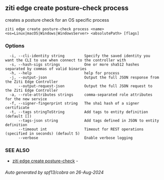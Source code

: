 ## ziti edge create posture-check process

creates a posture check for an OS specific process

```
ziti edge create posture-check process <name> <os=Linux|macOS|Windows|WindowsServer> <absolutePath> [flags]
```

### Options

```
  -i, --cli-identity string         Specify the saved identity you want the CLI to use when connect to the controller with
  -s, --hash-sigs strings           One or more sha512 hashes separated by commas of valid binaries
  -h, --help                        help for process
  -j, --output-json                 Output the full JSON response from the Ziti Edge Controller
      --output-request-json         Output the full JSON request to the Ziti Edge Controller
  -a, --role-attributes strings     comma-separated role attributes for the new service
  -f, --signer-fingerprint string   The sha1 hash of a signer certificate
  -t, --tags stringToString         Add tags to entity definition (default [])
      --tags-json string            Add tags defined in JSON to entity definition
      --timeout int                 Timeout for REST operations (specified in seconds) (default 5)
      --verbose                     Enable verbose logging
```

### SEE ALSO

* [ziti edge create posture-check](../posture-check.md)	 - 

###### Auto generated by spf13/cobra on 26-Aug-2024
